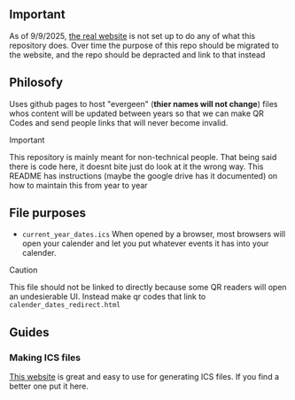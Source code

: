 ## Important
As of 9/9/2025, [the real website](https://team3100.com/) is not set up to do any of what this repository does. Over time the purpose of this repo should be migrated to the website, and
the repo should be depracted and link to that instead

## Philosofy
Uses github pages to host "evergeen" (**thier names will not change**) files whos content will be updated between years so that we can make QR Codes and send people links that will never become invalid.

> [!IMPORTANT]
> This repository is mainly meant for non-technical people. That being said there is code here, it doesnt bite just do look at it the wrong way.
> This README has instructions (maybe the google drive has it documented) on how to maintain this from year to year 


## File purposes
* `current_year_dates.ics` When opened by a browser, most browsers will open your calender and let you put whatever events it has into your calender.
> [!CAUTION]
> This file should not be linked to directly because some QR readers will open an undesierable UI. Instead make qr codes that link to `calender_dates_redirect.html`


## Guides
### Making ICS files
[This website](https://ical.marudot.com/) is great and easy to use for generating ICS files. If you find a better one put it here.
